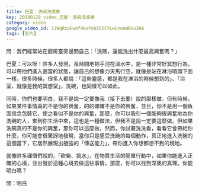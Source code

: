```yaml
---
title: 巴夏：洗碗洗成佛
key: 20180129_video_巴夏：洗碗洗成佛
category: video
google_video_id: 11WqRzpEw8f46sPoUIOICYLwGznnWBVx36A
tags: [影片]
---
```


問：我們經常站在廚房臺旁邊問自己：「洗碗，還能洗出什麼最高興奮嗎？」

巴夏：可以呀！許多人發現，長時間地把手泡在溫水中，是一種非常好冥想行為，可以帶他們進入適當的狀態，讓自己的想像力天馬行空，就像是站在淋浴噴頭下面一樣，很多時候，很多人都說：「這些靈感，都是我在淋浴的時候想到的」、「浴室，就像是我的冥想室」，洗碗，也同樣可以如此。

同時，你們也要明白，我不是說一定要像我（接下去要）說的那樣做，但有時候，如果某件事情真的不是你的興奮，的的確確不是你的興奮，並且，你不是用一個負面信念包裝它，使之看似不是你的興奮，那麼，你可以吸引一個能夠很興奮地為你洗碗的人，來到你生活中來，這也是一種做法，但我不是說一定要這麼做。但如果洗碗真的不是你的興奮，那你可以這麼做，然而，你試著洗洗看，看看它會帶給你什麼，你可能會很驚訝地發現，當你只是感受洗碗的每個動作，真正地進入洗碗的這個當下，它居然展現出極強的「傳送能力」，帶你進入你想都想不到的境地。

就像許多禪僧們說的，「砍柴、挑水」，在物質生活的簡單行動中，如果你能進入正確的心境，並出發於這種心境去做這些事情，那麼，你可以找到深奧的真理。你能明白嗎？

問：明白

